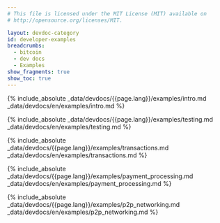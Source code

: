 ```yaml
---
# This file is licensed under the MIT License (MIT) available on
# http://opensource.org/licenses/MIT.

layout: devdoc-category
id: developer-examples
breadcrumbs:
  - bitcoin
  - dev docs
  - Examples
show_fragments: true
show_toc: true
---
```


{% include_absolute _data/devdocs/{{page.lang}}/examples/intro.md _data/devdocs/en/examples/intro.md %}

{% include_absolute _data/devdocs/{{page.lang}}/examples/testing.md _data/devdocs/en/examples/testing.md %}

{% include_absolute _data/devdocs/{{page.lang}}/examples/transactions.md _data/devdocs/en/examples/transactions.md %}

{% include_absolute _data/devdocs/{{page.lang}}/examples/payment_processing.md _data/devdocs/en/examples/payment_processing.md %}

{% include_absolute _data/devdocs/{{page.lang}}/examples/p2p_networking.md _data/devdocs/en/examples/p2p_networking.md %}
